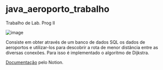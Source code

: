 # java_aeroporto_trabalho
Trabalho de Lab. Prog II

![image](https://user-images.githubusercontent.com/59073055/189007917-1eea7da9-5302-4ba1-bda8-98770da74b89.png)

Consiste em obter através de um banco de dados SQL os dados de aeroportos e utilizar-los para descobrir a rota de menor distância entre as diversas conexões.
Para isso é implementado o algoritmo de Dijkstra.

[Documentação](https://sprout-chill-904.notion.site/APRESENTA-O-AVALIA-ES-05-SET-JAVA-4846774a2b224da5ac2e40ae03292079) pelo Notion.
